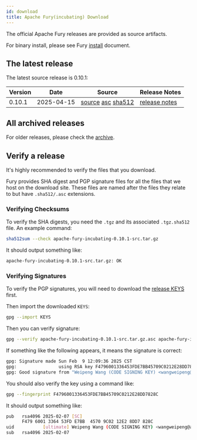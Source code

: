 ```yaml
---
id: download
title: Apache Fury(incubating) Download
---
```


The official Apache Fury releases are provided as source artifacts.

For binary install, please see Fury [install](/docs/start/install/) document.

## The latest release

The latest source release is 0.10.1:

| Version | Date | Source | Release Notes |
|---------|------------|--------|---------------|
| 0.10.1   |2025-04-15  | [source](https://www.apache.org/dyn/closer.lua/incubator/fury/0.10.1/apache-fury-0.10.1-incubating-src.tar.gz?action=download) [asc](https://downloads.apache.org/incubator/fury/0.10.1/apache-fury-0.10.1-incubating-src.tar.gz.asc) [sha512](https://downloads.apache.org/incubator/fury/0.10.1/apache-fury-0.10.1-incubating-src.tar.gz.sha512) | [release notes](https://github.com/apache/fury/releases/tag/v0.10.1) |

## All archived releases

For older releases, please check the [archive](https://archive.apache.org/dist/incubator/fury).

## Verify a release

It's highly recommended to verify the files that you download.

Fury provides SHA digest and PGP signature files for all the files that we host on the download site.
These files are named after the files they relate to but have `.sha512/.asc` extensions.

### Verifying Checksums

To verify the SHA digests, you need the `.tgz` and its associated `.tgz.sha512` file. An example command:

```bash
sha512sum --check apache-fury-incubating-0.10.1-src.tar.gz
```

It should output something like:

```bash
apache-fury-incubating-0.10.1-src.tar.gz: OK
```

### Verifying Signatures

To verify the PGP signatures, you will need to download the
[release KEYS](https://downloads.apache.org/incubator/fury/KEYS) first.

Then import the downloaded `KEYS`:

```bash
gpg --import KEYS
```

Then you can verify signature:

```bash
gpg --verify apache-fury-incubating-0.10.1-src.tar.gz.asc apache-fury-incubating-0.10.1-src.tar.gz
```

If something like the following appears, it means the signature is correct:

```bash
gpg: Signature made Sun Feb  9 12:09:36 2025 CST
gpg:                using RSA key F4796001336453FDE7BB45709C0212E28DD7828C
gpg: Good signature from "Weipeng Wang (CODE SIGNING KEY) <wangweipeng@apache.org>"
```

You should also verify the key using a command like:

```bash
gpg --fingerprint F4796001336453FDE7BB45709C0212E28DD7828C
```

It should output something like:

```bash
pub   rsa4096 2025-02-07 [SC]
      F479 6001 3364 53FD E7BB  4570 9C02 12E2 8DD7 828C
uid           [ultimate] Weipeng Wang (CODE SIGNING KEY) <wangweipeng@apache.org>
sub   rsa4096 2025-02-07
```
